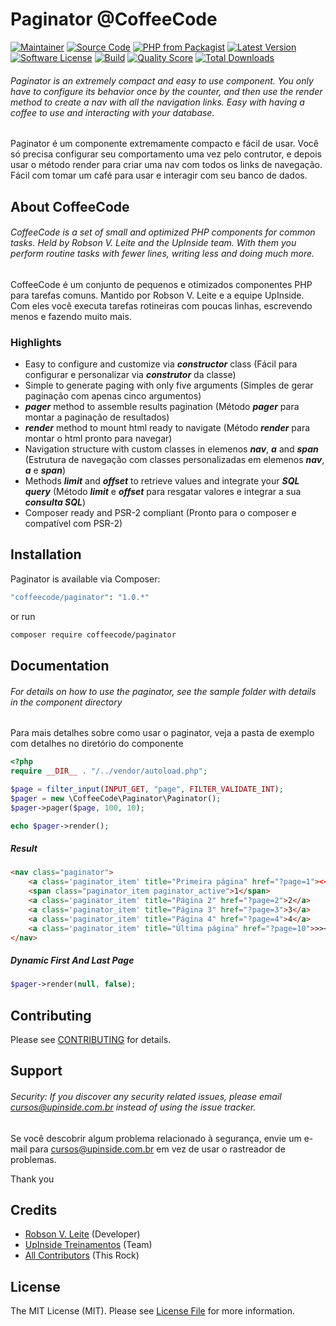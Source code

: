 # Paginator @CoffeeCode

[![Maintainer](http://img.shields.io/badge/maintainer-@robsonvleite-blue.svg?style=flat-square)](https://twitter.com/robsonvleite)
[![Source Code](http://img.shields.io/badge/source-coffeecode/paginator-blue.svg?style=flat-square)](https://github.com/robsonvleite/paginator)
[![PHP from Packagist](https://img.shields.io/packagist/php-v/coffeecode/paginator.svg?style=flat-square)](https://packagist.org/packages/coffeecode/paginator)
[![Latest Version](https://img.shields.io/github/release/robsonvleite/paginator.svg?style=flat-square)](https://github.com/robsonvleite/paginator/releases)
[![Software License](https://img.shields.io/badge/license-MIT-brightgreen.svg?style=flat-square)](LICENSE)
[![Build](https://img.shields.io/scrutinizer/build/g/robsonvleite/paginator.svg?style=flat-square)](https://scrutinizer-ci.com/g/robsonvleite/paginator)
[![Quality Score](https://img.shields.io/scrutinizer/g/robsonvleite/paginator.svg?style=flat-square)](https://scrutinizer-ci.com/g/robsonvleite/paginator)
[![Total Downloads](https://img.shields.io/packagist/dt/coffeecode/paginator.svg?style=flat-square)](https://packagist.org/packages/coffeecode/paginator)

###### Paginator is an extremely compact and easy to use component. You only have to configure its behavior once by the counter, and then use the render method to create a nav with all the navigation links. Easy with having a coffee to use and interacting with your database.

Paginator é um componente extremamente compacto e fácil de usar. Você só precisa configurar seu comportamento uma vez pelo contrutor, e depois usar o método render para criar uma nav com todos os links de navegação. Fácil com tomar um café para usar e interagir com seu banco de dados.

## About CoffeeCode

###### CoffeeCode is a set of small and optimized PHP components for common tasks. Held by Robson V. Leite and the UpInside team. With them you perform routine tasks with fewer lines, writing less and doing much more.

CoffeeCode é um conjunto de pequenos e otimizados componentes PHP para tarefas comuns. Mantido por Robson V. Leite e a equipe UpInside. Com eles você executa tarefas rotineiras com poucas linhas, escrevendo menos e fazendo muito mais.

### Highlights


- Easy to configure and customize via ***constructor*** class (Fácil para configurar e personalizar via ***construtor*** da classe)
- Simple to generate paging with only five arguments (Simples de gerar paginação com apenas cinco argumentos)
- ***pager*** method to assemble results pagination (Método ***pager*** para montar a paginação de resultados)
- ***render*** method to mount html ready to navigate (Método ***render*** para montar o html pronto para navegar)
- Navigation structure with custom classes in elemenos ***nav***, ***a*** and ***span*** (Estrutura de navegação com classes personalizadas em elemenos ***nav***, ***a*** e ***span***)
- Methods ***limit*** and ***offset*** to retrieve values ​​and integrate your ***SQL query*** (Método ***limit*** e ***offset*** para resgatar valores e integrar a sua ***consulta SQL***)
- Composer ready and PSR-2 compliant (Pronto para o composer e compatível com PSR-2)

## Installation

Paginator is available via Composer:

```bash
"coffeecode/paginator": "1.0.*"
```

or run

```bash
composer require coffeecode/paginator
```

## Documentation

###### For details on how to use the paginator, see the sample folder with details in the component directory

Para mais detalhes sobre como usar o paginator, veja a pasta de exemplo com detalhes no diretório do componente

```php
<?php
require __DIR__ . "/../vendor/autoload.php";

$page = filter_input(INPUT_GET, "page", FILTER_VALIDATE_INT);
$pager = new \CoffeeCode\Paginator\Paginator();
$pager->pager($page, 100, 10);

echo $pager->render();
```

##### Result

````html
<nav class="paginator">
    <a class='paginator_item' title="Primeira página" href="?page=1"><<</a>
    <span class="paginator_item paginator_active">1</span>
    <a class='paginator_item' title="Página 2" href="?page=2">2</a>
    <a class='paginator_item' title="Página 3" href="?page=3">3</a>
    <a class='paginator_item' title="Página 4" href="?page=4">4</a>
    <a class='paginator_item' title="Última página" href="?page=10">>></a>
</nav>
````

##### Dynamic First And Last Page

````php
$pager->render(null, false);
````

## Contributing

Please see [CONTRIBUTING](https://github.com/robsonvleite/paginator/blob/master/CONTRIBUTING.md) for details.

## Support

###### Security: If you discover any security related issues, please email cursos@upinside.com.br instead of using the issue tracker.

Se você descobrir algum problema relacionado à segurança, envie um e-mail para cursos@upinside.com.br em vez de usar o rastreador de problemas.

Thank you

## Credits

- [Robson V. Leite](https://github.com/robsonvleite) (Developer)
- [UpInside Treinamentos](https://github.com/upinside) (Team)
- [All Contributors](https://github.com/robsonvleite/paginator/contributors) (This Rock)

## License

The MIT License (MIT). Please see [License File](https://github.com/robsonvleite/paginator/blob/master/LICENSE) for more information.